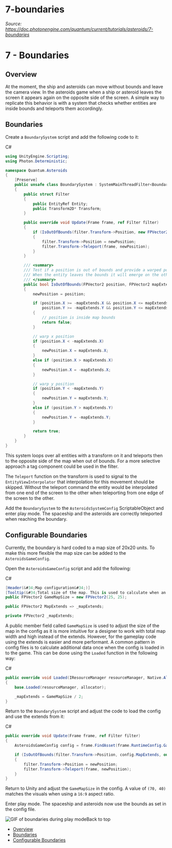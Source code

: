 # 7-boundaries

_Source: https://doc.photonengine.com/quantum/current/tutorials/asteroids/7-boundaries_

# 7 - Boundaries

## Overview

At the moment, the ship and asteroids can move without bounds and leave the camera view. In the asteroids game when a ship or asteroid leaves the screen it appears again on the opposite side of the screen. A simple way to replicate this behavior is with a system that checks whether entities are inside bounds and teleports them accordingly.

## Boundaries

Create a `BoundarySystem` script and add the following code to it:

C#

```csharp
using UnityEngine.Scripting;
using Photon.Deterministic;

namespace Quantum.Asteroids
{
    [Preserve]
    public unsafe class BoundarySystem : SystemMainThreadFilter<BoundarySystem.Filter>
    {
        public struct Filter
        {
            public EntityRef Entity;
            public Transform2D* Transform;
        }

        public override void Update(Frame frame, ref Filter filter)
        {
            if (IsOutOfBounds(filter.Transform->Position, new FPVector2(10, 10), out FPVector2 newPosition))
            {
                filter.Transform->Position = newPosition;
                filter.Transform->Teleport(frame, newPosition);
            }
        }

        /// <summary>
        /// Test if a position is out of bounds and provide a warped position.
        /// When the entity leaves the bounds it will emerge on the other side.
        /// </summary>
        public bool IsOutOfBounds(FPVector2 position, FPVector2 mapExtends, out FPVector2 newPosition)
        {
            newPosition = position;

            if (position.X >= -mapExtends.X && position.X <= mapExtends.X &&
                position.Y >= -mapExtends.Y && position.Y <= mapExtends.Y)
            {
                // position is inside map bounds
                return false;
            }

            // warp x position
            if (position.X < -mapExtends.X)
            {
                newPosition.X = mapExtends.X;
            }
            else if (position.X > mapExtends.X)
            {
                newPosition.X = -mapExtends.X;
            }

            // warp y position
            if (position.Y < -mapExtends.Y)
            {
                newPosition.Y = mapExtends.Y;
            }
            else if (position.Y > mapExtends.Y)
            {
                newPosition.Y = -mapExtends.Y;
            }

            return true;
        }
    }
}

```

This system loops over all entities with a transform on it and teleports then to the opposite side of the map when out of bounds. For a more selective approach a tag component could be used in the filter.

The `Teleport` function on the transform is used to signal to the `EntityViewInterpolator` that interpolation for this movement should be skipped. Without the teleport command the entity would be interpolated from one end of the screen to the other when teleporting from one edge of the screen to the other.

Add the `BoundarySystem` to the `AsteroidsSystemConfig` ScriptableObject and enter play mode. The spaceship and the asteroids are correctly teleported when reaching the boundary.

## Configurable Boundaries

Currently, the boundary is hard coded to a map size of 20x20 units. To make this more flexible the map size can be added to the `AsteroidsGameConfig`.

Open the `AsteroidsGameConfig` script and add the following:

C#

```csharp
[Header(&#34;Map configuration&#34;)]
[Tooltip(&#34;Total size of the map. This is used to calculate when an entity is outside de gameplay area and then wrap it to the other side&#34;)]
public FPVector2 GameMapSize = new FPVector2(25, 25);

public FPVector2 MapExtends => _mapExtends;

private FPVector2 _mapExtends;

```

A public member field called `GameMapSize` is used to adjust the size of the map in the config as it is more intuitive for a designer to work with total map width and high instead of the extends. However, for the gameplay code using the extends is easier and more performant. A common pattern in config files is to calculate additional data once when the config is loaded in to the game. This can be done using the `Loaded` function in the following way:

C#

```csharp
public override void Loaded(IResourceManager resourceManager, Native.Allocator allocator)
{
    base.Loaded(resourceManager, allocator);

    _mapExtends = GameMapSize / 2;
}

```

Return to the `BoundarySystem` script and adjust the code to load the config and use the extends from it:

C#

```csharp
public override void Update(Frame frame, ref Filter filter)
{
    AsteroidsGameConfig config = frame.FindAsset(frame.RuntimeConfig.GameConfig);

    if (IsOutOfBounds(filter.Transform->Position, config.MapExtends, out FPVector2 newPosition))
    {
        filter.Transform->Position = newPosition;
        filter.Transform->Teleport(frame, newPosition);
    }
}

```

Return to Unity and adjust the `GameMapSize` in the config. A value of `(70, 40)` matches the visuals when using a `16:9` aspect ratio.

Enter play mode. The spaceship and asteroids now use the bounds as set in the config file.

![GIF of boundaries during play mode](https://doc.photonengine.com/docs/img/quantum/v3/tutorials/asteroids/7-boundaries.gif)Back to top

- [Overview](#overview)
- [Boundaries](#boundaries)
- [Configurable Boundaries](#configurable-boundaries)